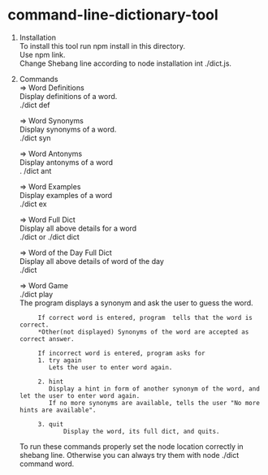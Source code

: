 # command-line-dictionary-tool

1. Installation <br/>
    To install this tool run npm install in this directory. <br/>
    Use npm link.<br/>
    Change Shebang line according to node installation int ./dict.js.<br/>
   
2. Commands <br/>
 	=> Word Definitions<br/>
	  Display definitions of a word. <br/>
	  ./dict def <word><br/>

	=> Word Synonyms<br/>
	  Display synonyms of a word. <br/>
	  ./dict syn <word><br/>
    
	=> Word Antonyms<br/>
	  Display antonyms of a word<br/>
	  . /dict ant <word><br/>

 	=> Word Examples<br/>
	  Display examples of a word<br/>
	  ./dict ex <word><br/>

 	=> Word Full Dict<br/>
	  Display all above details for a word<br/>
	  ./dict <word> or ./dict dict <word><br/>

	=> Word of the Day Full Dict<br/>
	  Display all above details of word of the day<br/>
	  ./dict <br/>

	=> Word Game<br/>
	  ./dict play<br/>
	  The program displays a synonym and ask the user to guess the word.<br/>

			If correct word is entered, program  tells that the word is correct.
			*Other(not displayed) Synonyms of the word are accepted as correct answer.
	  
    		If incorrect word is entered, program asks for
			1. try again
			   Lets the user to enter word again.

		  	2. hint
			   Display a hint in form of another synonym of the word, and let the user to enter word again.
			   If no more synonyms are available, tells the user "No more hints are available".
		
			3. quit
		           Display the word, its full dict, and quits.
   
   To run these commands properly set the node location correctly in shebang line. 
   Otherwise you can always try them with node ./dict command word.
   
